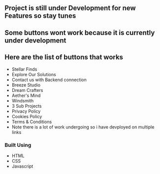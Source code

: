 ## Project is still under Development for new Features so stay tunes

## Some buttons wont work because it is currently under development

## Here are the list of buttons that works
<ul>
<li>Stellar Finds</li>
<li>Explore Our Solutions</li>
<li>Contact us with Backend connection</li>
<li>Breeze Studio</li>
<li>Dream Crafters</li>
<li>Aether's Mind</li>
<li>Windsmith</li>
<li>3 Sub Projects</li>
<li>Privacy Policy</li>
<li>Cookies Policy</li>
<li>Terms & Conditions</li> 
<li>Note there is a lot of work undergoing so i have devployed on multiple links</li>
</ul>


### Built Using
 <ul>
<li>HTML</li>
<li>CSS</li>
<li>Javascript</li>
</ul>
